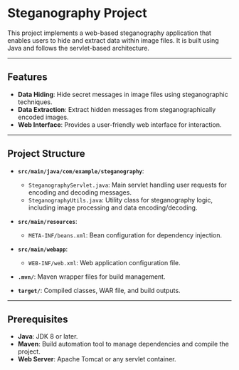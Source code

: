# Steganography Project

This project implements a web-based steganography application that enables users to hide and extract data within image files. It is built using Java and follows the servlet-based architecture.

---

## Features
- **Data Hiding**: Hide secret messages in image files using steganographic techniques.
- **Data Extraction**: Extract hidden messages from steganographically encoded images.
- **Web Interface**: Provides a user-friendly web interface for interaction.

---

## Project Structure
- **`src/main/java/com/example/steganography`**:
  - `SteganographyServlet.java`: Main servlet handling user requests for encoding and decoding messages.
  - `SteganographyUtils.java`: Utility class for steganography logic, including image processing and data encoding/decoding.
- **`src/main/resources`**:
  - `META-INF/beans.xml`: Bean configuration for dependency injection.
- **`src/main/webapp`**:
  - `WEB-INF/web.xml`: Web application configuration file.

- **`.mvn/`**: Maven wrapper files for build management.
- **`target/`**: Compiled classes, WAR file, and build outputs.

---

## Prerequisites
- **Java**: JDK 8 or later.
- **Maven**: Build automation tool to manage dependencies and compile the project.
- **Web Server**: Apache Tomcat or any servlet container.
